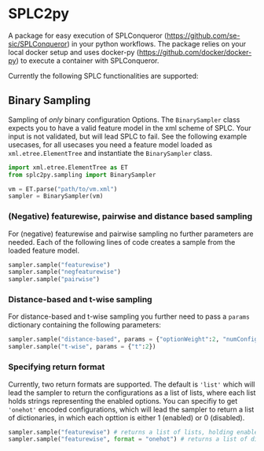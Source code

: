 # SPLC2py

A package for easy execution of SPLConqueror (https://github.com/se-sic/SPLConqueror) in your python workflows. The package relies on your local docker setup and uses docker-py (https://github.com/docker/docker-py) to execute a container with SPLConqueror. 

Currently the following SPLC functionalities are supported:

## Binary Sampling
Sampling of *only* binary configuration Options. The `BinarySampler` class expects you to have a valid feature model in the xml scheme of SPLC. Your input is not validated, but will lead SPLC to fail. See the following example usecases, for all usecases you need a feature model loaded as `xml.etree.ElementTree` and instantiate the `BinarySampler` class.

```python
import xml.etree.ElementTree as ET
from splc2py.sampling import BinarySampler

vm = ET.parse("path/to/vm.xml")
sampler = BinarySampler(vm)
```

### (Negative) featurewise, pairwise and distance based sampling
For (negative) featurewise and pairwise sampling no further parameters are needed. Each of the following lines of code creates a sample from the loaded feature model.

```python
sampler.sample("featurewise")
sampler.sample("negfeaturewise")
sampler.sample("pairwise")
```

### Distance-based and t-wise sampling
For distance-based and t-wise sampling you further need to pass a `params` dictionary containing the following parameters:
```python
sampler.sample("distance-based", params = {"optionWeight":2, "numConfigs":3})
sampler.sample("t-wise", params = {"t":2})
```

### Specifying return format
Currently, two return formats are supported. The default is `'list'` which will lead the sampler to return the configurations as a list of lists, where each list holds strings representing the enabled options. You can specifiy to get `'onehot'` encoded configurations, which will lead the sampler to return a list of dictionaries, in which each opttion is either 1 (enabled) or 0 (disabled). 

```python
sampler.sample("featurewise") # returns a list of lists, holding enabled options
sampler.sample("featurewise", format = "onehot") # returns a list of dictionaries with option: 1 if enabled(option) else 0
```